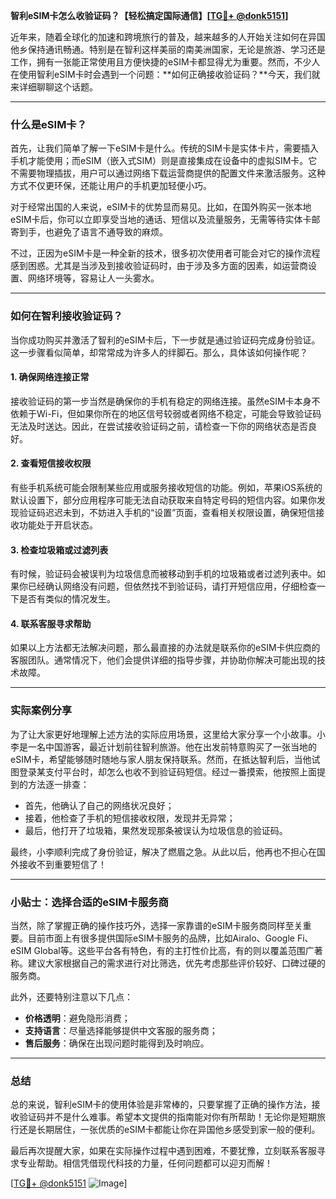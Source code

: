 **智利eSIM卡怎么收验证码？【轻松搞定国际通信】[[TG💪+ @donk5151](https://t.me/s/donk5151)]**

近年来，随着全球化的加速和跨境旅行的普及，越来越多的人开始关注如何在异国他乡保持通讯畅通。特别是在智利这样美丽的南美洲国家，无论是旅游、学习还是工作，拥有一张能正常使用且方便快捷的eSIM卡都显得尤为重要。然而，不少人在使用智利eSIM卡时会遇到一个问题：**如何正确接收验证码？**今天，我们就来详细聊聊这个话题。

---

### 什么是eSIM卡？

首先，让我们简单了解一下eSIM卡是什么。传统的SIM卡是实体卡片，需要插入手机才能使用；而eSIM（嵌入式SIM）则是直接集成在设备中的虚拟SIM卡。它不需要物理插拔，用户可以通过网络下载运营商提供的配置文件来激活服务。这种方式不仅更环保，还能让用户的手机更加轻便小巧。

对于经常出国的人来说，eSIM卡的优势显而易见。比如，在国外购买一张本地eSIM卡后，你可以立即享受当地的通话、短信以及流量服务，无需等待实体卡邮寄到手，也避免了语言不通导致的麻烦。

不过，正因为eSIM卡是一种全新的技术，很多初次使用者可能会对它的操作流程感到困惑。尤其是当涉及到接收验证码时，由于涉及多方面的因素，如运营商设置、网络环境等，容易让人一头雾水。

---

### 如何在智利接收验证码？

当你成功购买并激活了智利的eSIM卡后，下一步就是通过验证码完成身份验证。这一步骤看似简单，却常常成为许多人的绊脚石。那么，具体该如何操作呢？

#### 1. 确保网络连接正常

接收验证码的第一步当然是确保你的手机有稳定的网络连接。虽然eSIM卡本身不依赖于Wi-Fi，但如果你所在的地区信号较弱或者网络不稳定，可能会导致验证码无法及时送达。因此，在尝试接收验证码之前，请检查一下你的网络状态是否良好。

#### 2. 查看短信接收权限

有些手机系统可能会限制某些应用或服务接收短信的功能。例如，苹果iOS系统的默认设置下，部分应用程序可能无法自动获取来自特定号码的短信内容。如果你发现验证码迟迟未到，不妨进入手机的“设置”页面，查看相关权限设置，确保短信接收功能处于开启状态。

#### 3. 检查垃圾箱或过滤列表

有时候，验证码会被误判为垃圾信息而被移动到手机的垃圾箱或者过滤列表中。如果你已经确认网络没有问题，但依然找不到验证码，请打开短信应用，仔细检查一下是否有类似的情况发生。

#### 4. 联系客服寻求帮助

如果以上方法都无法解决问题，那么最直接的办法就是联系你的eSIM卡供应商的客服团队。通常情况下，他们会提供详细的指导步骤，并协助你解决可能出现的技术故障。

---

### 实际案例分享

为了让大家更好地理解上述方法的实际应用场景，这里给大家分享一个小故事。小李是一名中国游客，最近计划前往智利旅游。他在出发前特意购买了一张当地的eSIM卡，希望能够随时随地与家人朋友保持联系。然而，在抵达智利后，当他试图登录某支付平台时，却怎么也收不到验证码短信。经过一番摸索，他按照上面提到的方法逐一排查：

- 首先，他确认了自己的网络状况良好；
- 接着，他检查了手机的短信接收权限，发现并无异常；
- 最后，他打开了垃圾箱，果然发现那条被误认为垃圾信息的验证码。

最终，小李顺利完成了身份验证，解决了燃眉之急。从此以后，他再也不担心在国外接收不到重要短信了！

---

### 小贴士：选择合适的eSIM卡服务商

当然，除了掌握正确的操作技巧外，选择一家靠谱的eSIM卡服务商同样至关重要。目前市面上有很多提供国际eSIM卡服务的品牌，比如Airalo、Google Fi、eSIM Global等。这些平台各有特色，有的主打性价比高，有的则以覆盖范围广著称。建议大家根据自己的需求进行对比筛选，优先考虑那些评价较好、口碑过硬的服务商。

此外，还要特别注意以下几点：
- **价格透明**：避免隐形消费；
- **支持语言**：尽量选择能够提供中文客服的服务商；
- **售后服务**：确保在出现问题时能得到及时响应。

---

### 总结

总的来说，智利eSIM卡的使用体验是非常棒的，只要掌握了正确的操作方法，接收验证码并不是什么难事。希望本文提供的指南能对你有所帮助！无论你是短期旅行还是长期居住，一张优质的eSIM卡都能让你在异国他乡感受到家一般的便利。

最后再次提醒大家，如果在实际操作过程中遇到困难，不要犹豫，立刻联系客服寻求专业帮助。相信凭借现代科技的力量，任何问题都可以迎刃而解！

[[TG💪+ @donk5151](https://t.me/s/donk5151) ![Image](https://i.postimg.cc/rwNCRYN7/Snipaste-2025-04-30-17-27-05.png)]